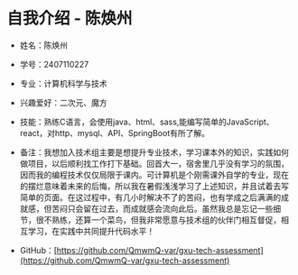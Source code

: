# 自我介绍 - 陈焕州

- 姓名：陈焕州
- 学号：2407110227
- 专业：计算机科学与技术
- 兴趣爱好：二次元、魔方
- 技能：熟练C语言，会使用java、html、sass,能编写简单的JavaScript、react，对http、mysql、API、SpringBoot有所了解。

- 备注：我想加入技术组主要是想提升专业技术，学习课本外的知识，实践如何做项目，以后顺利找工作打下基础。回首大一，宿舍里几乎没有学习的氛围，因而我的编程技术仅仅局限于课内。可计算机是个刚需课外自学的专业，现在的摆烂意味着未来的后悔，所以我在暑假浅浅学习了上述知识，并且试着去写简单的页面。在这过程中，有几小时解决不了的苦闷，也有学成之后满满的成就感，但苦闷只会留在过去，而成就感会流向此后。虽然我总是忘记一些细节，很不熟练，还算一个菜鸟，但我非常愿意与技术组的伙伴门相互督促，相互学习，在实践中共同提升代码水平！

- GitHub：[https://github.com/QmwmQ-var/gxu-tech-assessment](https://github.com/QmwmQ-var/gxu-tech-assessment)

